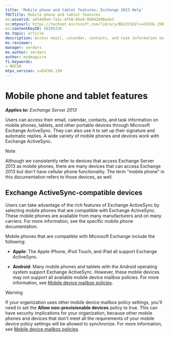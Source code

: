 ```yaml
---
title: 'Mobile phone and tablet features: Exchange 2013 Help'
TOCTitle: Mobile phone and tablet features
ms:assetid: ad54d9e6-7a1c-4fb0-b5a9-0b042b98ada3
ms:mtpsurl: https://technet.microsoft.com/library/Bb232162(v=EXCHG.150)
ms:contentKeyID: 50396326
ms.topic: article
description: Access email, calendar, contacts, and task information on mobile devices with Microsoft Exchange ActiveSync.
ms.reviewer: 
manager: serdars
ms.author: serdars
author: msdmaguire
f1.keywords:
- NOCSH
mtps_version: v=EXCHG.150
---
```


# Mobile phone and tablet features

_**Applies to:** Exchange Server 2013_

Users can access their email, calendar, contacts, and task information on mobile phones, tablets, and other portable devices through Microsoft Exchange ActiveSync. They can also use it to set up their signature and automatic replies. A wide variety of mobile phones and devices work with Exchange ActiveSync.

> [!NOTE]
> Although we consistently refer to devices that access Exchange Server 2013 as mobile phones, there are many devices that can access Exchange 2013 but don't have cellular phone functionality. The term "mobile phone" in this documentation refers to those devices, as well.

## Exchange ActiveSync-compatible devices

Users can take advantage of the rich features of Exchange ActiveSync by selecting mobile phones that are compatible with Exchange ActiveSync. These mobile phones are available from many manufacturers and on many carriers. For more information, see the specific mobile phone documentation.

Mobile phones that are compatible with Microsoft Exchange include the following:

  - **Apple**: The Apple iPhone, iPod Touch, and iPad all support Exchange ActiveSync.

  - **Android**: Many mobile phones and tablets with the Android operating system support Exchange ActiveSync. However, these mobile devices may not support all available mobile device mailbox policies. For more information, see [Mobile device mailbox policies](mobile-device-mailbox-policies-exchange-2013-help.md).

> [!WARNING]
> If your organization uses other mobile device mailbox policy settings, you'll need to set the <STRONG>Allow non-provisionable devices</STRONG> policy to true. This can have security implications for your organization, because other mobile phones and devices that don't meet all the requirements of your mobile device policy settings will be allowed to synchronize. For more information, see <A href="mobile-device-mailbox-policies-exchange-2013-help.md">Mobile device mailbox policies</A>.

</td>
</tr>
</tbody>
</table>
